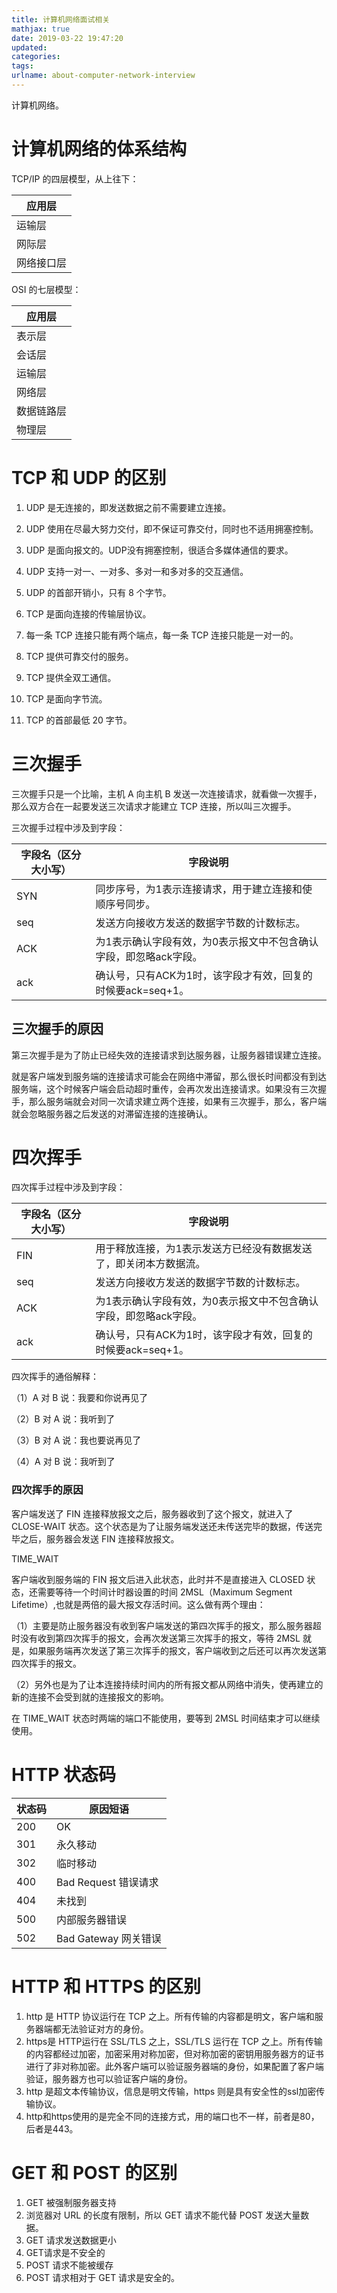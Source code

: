 ```yaml
---
title: 计算机网络面试相关
mathjax: true
date: 2019-03-22 19:47:20
updated:
categories:
tags:
urlname: about-computer-network-interview
---
```


计算机网络。

<!-- more -->



# 计算机网络的体系结构

TCP/IP 的四层模型，从上往下：

| 应用层     |
| ---------- |
| 运输层     |
| 网际层     |
| 网络接口层 |

OSI 的七层模型：

| 应用层     |
| ---------- |
| 表示层     |
| 会话层     |
| 运输层     |
| 网络层     |
| 数据链路层 |
| 物理层     |



# TCP 和 UDP 的区别

1. UDP 是无连接的，即发送数据之前不需要建立连接。
2. UDP 使用在尽最大努力交付，即不保证可靠交付，同时也不适用拥塞控制。
3. UDP 是面向报文的。UDP没有拥塞控制，很适合多媒体通信的要求。
4. UDP 支持一对一、一对多、多对一和多对多的交互通信。 
5. UDP 的首部开销小，只有 8 个字节。



1. TCP 是面向连接的传输层协议。
2. 每一条 TCP 连接只能有两个端点，每一条 TCP 连接只能是一对一的。
3. TCP 提供可靠交付的服务。
4. TCP 提供全双工通信。
5. TCP 是面向字节流。
6. TCP 的首部最低 20 字节。



# 三次握手

三次握手只是一个比喻，主机 A 向主机 B 发送一次连接请求，就看做一次握手，那么双方合在一起要发送三次请求才能建立 TCP 连接，所以叫三次握手。

三次握手过程中涉及到字段：

| 字段名（区分大小写） | 字段说明                                                     |
| -------------------- | ------------------------------------------------------------ |
| SYN                  | 同步序号，为1表示连接请求，用于建立连接和使顺序号同步。      |
| seq                  | 发送方向接收方发送的数据字节数的计数标志。                   |
| ACK                  | 为1表示确认字段有效，为0表示报文中不包含确认字段，即忽略ack字段。 |
| ack                  | 确认号，只有ACK为1时，该字段才有效，回复的时候要ack=seq+1。  |

## 三次握手的原因

第三次握手是为了防止已经失效的连接请求到达服务器，让服务器错误建立连接。

就是客户端发到服务端的连接请求可能会在网络中滞留，那么很长时间都没有到达服务端，这个时候客户端会启动超时重传，会再次发出连接请求。如果没有三次握手，那么服务端就会对同一次请求建立两个连接，如果有三次握手，那么，客户端就会忽略服务器之后发送的对滞留连接的连接确认。



# 四次挥手

四次挥手过程中涉及到字段：

| 字段名（区分大小写） | 字段说明                                                     |
| -------------------- | ------------------------------------------------------------ |
| FIN                  | 用于释放连接，为1表示发送方已经没有数据发送了，即关闭本方数据流。 |
| seq                  | 发送方向接收方发送的数据字节数的计数标志。                   |
| ACK                  | 为1表示确认字段有效，为0表示报文中不包含确认字段，即忽略ack字段。 |
| ack                  | 确认号，只有ACK为1时，该字段才有效，回复的时候要ack=seq+1。  |

四次挥手的通俗解释：

（1）A 对 B 说：我要和你说再见了

（2）B 对 A 说：我听到了

（3）B 对 A 说：我也要说再见了

（4）A 对 B 说：我听到了



### 四次挥手的原因

客户端发送了 FIN 连接释放报文之后，服务器收到了这个报文，就进入了 CLOSE-WAIT 状态。这个状态是为了让服务端发送还未传送完毕的数据，传送完毕之后，服务器会发送 FIN 连接释放报文。

TIME_WAIT

客户端收到服务端的 FIN 报文后进入此状态，此时并不是直接进入 CLOSED 状态，还需要等待一个时间计时器设置的时间 2MSL（Maximum Segment Lifetime）,也就是两倍的最大报文存活时间。这么做有两个理由：

（1）主要是防止服务器没有收到客户端发送的第四次挥手的报文，那么服务器超时没有收到第四次挥手的报文，会再次发送第三次挥手的报文，等待 2MSL 就是，如果服务端再次发送了第三次挥手的报文，客户端收到之后还可以再次发送第四次挥手的报文。

（2）另外也是为了让本连接持续时间内的所有报文都从网络中消失，使再建立的新的连接不会受到就的连接报文的影响。

在 TIME_WAIT 状态时两端的端口不能使用，要等到 2MSL 时间结束才可以继续使用。



# HTTP 状态码

| 状态码 | 原因短语             |
| ------ | -------------------- |
| 200    | OK                   |
| 301    | 永久移动             |
| 302    | 临时移动             |
| 400    | Bad Request 错误请求 |
| 404    | 未找到               |
| 500    | 内部服务器错误       |
| 502    | Bad Gateway 网关错误 |



# HTTP 和 HTTPS 的区别

1. http 是 HTTP 协议运行在 TCP 之上。所有传输的内容都是明文，客户端和服务器端都无法验证对方的身份。
2. https是 HTTP运行在 SSL/TLS 之上，SSL/TLS 运行在 TCP 之上。所有传输的内容都经过加密，加密采用对称加密，但对称加密的密钥用服务器方的证书进行了非对称加密。此外客户端可以验证服务器端的身份，如果配置了客户端验证，服务器方也可以验证客户端的身份。
3. http 是超文本传输协议，信息是明文传输，https 则是具有安全性的ssl加密传输协议。
4. http和https使用的是完全不同的连接方式，用的端口也不一样，前者是80，后者是443。



# GET 和 POST 的区别

1. GET 被强制服务器支持
2. 浏览器对 URL 的长度有限制，所以 GET 请求不能代替 POST 发送大量数据。
3. GET 请求发送数据更小
4. GET请求是不安全的
5. POST 请求不能被缓存
6. POST 请求相对于 GET 请求是安全的。

